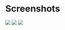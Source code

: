 # Screenshots
![](https://user-images.githubusercontent.com/54089839/62992387-32fab480-be21-11e9-8c32-6aa3a03a583d.png)
![](https://user-images.githubusercontent.com/54089839/62992388-32fab480-be21-11e9-8bce-ad1995806e2e.png)
![](https://user-images.githubusercontent.com/54089839/62992389-32fab480-be21-11e9-9eb4-85e569e2ac7a.png)
